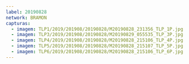 ```yaml
---
label: 20190828
network: BRAMON
capturas:
  - imagem: TLP1/2019/201908/20190828/M20190828_231356_TLP_1P.jpg
  - imagem: TLP3/2019/201908/20190828/M20190829_055535_TLP_3P.jpg
  - imagem: TLP4/2019/201908/20190828/M20190828_215106_TLP_4P.jpg
  - imagem: TLP5/2019/201908/20190828/M20190828_215107_TLP_5P.jpg
  - imagem: TLP6/2019/201908/20190828/M20190828_215106_TLP_6P.jpg
---
```

